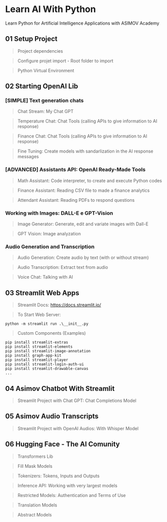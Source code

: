 # Learn AI With Python
Learn Python for Artificial Intelligence Applications with ASIMOV Academy

## 01 Setup Project

> Project dependencies

> Configure projet import - Root folder to import

> Python Virtual Environment

## 02 Starting OpenAI Lib

### **[SIMPLE] Text generation chats**

> Chat Stream: My Chat GPT

> Temperature Chat: Chat Tools (calling APIs to give information to AI response)

> Finance Chat: Chat Tools (calling APIs to give information to AI response)

> Fine Tuning: Create models with sandarlization in the AI response messages

### **[ADVANCED] Assistants API: OpenAI Ready-Made Tools**

> Math Assistant: Code interpreter, to create and execute Python codes

> Finance Assistant: Reading CSV file to made a finance analytics

> Attendant Assistant: Reading PDFs to respond questions

### **Working with Images: DALL-E e GPT-Vision**

> Image Generator: Generate, edit and variate images with Dall-E

> GPT Vision: Image analyzation

### **Audio Generation and Transcription**

> Audio Generation: Create audio by text (with or without stream)

> Audio Transcription: Extract text from audio

> Voice Chat: Talking with AI

## 03 Streamlit Web Apps

> Streamlit Docs: https://docs.streamlit.io/

> To Start Web Server:

```shell
python -m streamlit run .\__init__.py
```

> Custom Components (Examples)

```shell
pip install streamlit-extras
pip install streamlit-elements
pip install streamlit-image-annotation
pip install graph-app-kit
pip install streamlit-player
pip install streamlit-login-auth-ui
pip install streamlit-drawable-canvas
...
```

## 04 Asimov Chatbot With Streamlit

> Streamlit Project with Chat GPT: Chat Completions Model

## 05 Asimov Audio Transcripts

> Streamlit Project with OpenAI Audios: With Whisper Model

## 06 Hugging Face - The AI Comunity

> Transformers Lib

> Fill Mask Models

> Tokenizers: Tokens, Inputs and Outputs

> Inference API: Working with very largest models

> Restricted Models: Authentication and Terms of Use

> Translation Models

> Abstract Models
